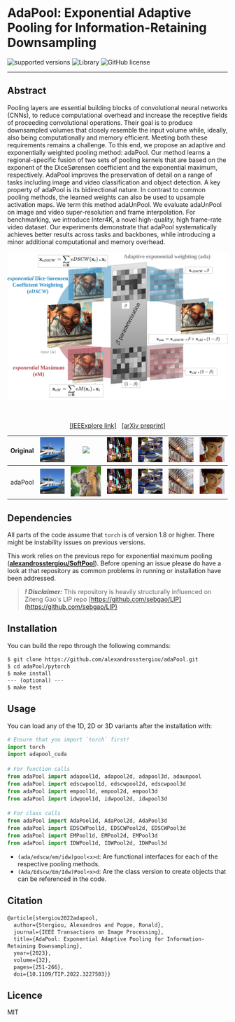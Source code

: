 # AdaPool: Exponential Adaptive Pooling for Information-Retaining Downsampling
![supported versions](https://img.shields.io/badge/python-3.x-brightgreen/?style=flat&logo=python&color=green)
![Library](https://img.shields.io/badge/library-PyTorch-blue?logo=Pytorch)
![GitHub license](https://img.shields.io/cocoapods/l/AFNetworking)


--------------------------------------------------------------------------------
## Abstract
Pooling layers are essential building blocks of convolutional neural networks (CNNs), to reduce computational overhead and increase the receptive fields of proceeding convolutional operations. Their goal is to produce downsampled volumes that closely resemble the input volume while, ideally, also being computationally and memory efficient. Meeting both these requirements remains a challenge. To this end, we propose an adaptive and exponentially weighted pooling method: adaPool. Our method learns a regional-specific fusion of two sets of pooling kernels that are based on the exponent of the DiceSørensen coefficient and the exponential maximum, respectively. AdaPool improves the preservation of detail on a range of tasks including image and video classification and object detection. A key property of adaPool is its bidirectional nature. In contrast to common pooling methods, the learned weights can also be used to upsample activation maps. We term this method adaUnPool. We evaluate adaUnPool on image and video super-resolution and frame interpolation. For benchmarking, we introduce Inter4K, a novel high-quality, high frame-rate video dataset. Our experiments demonstrate that adaPool systematically achieves better results across tasks and backbones, while introducing a minor additional computational and memory overhead. <p align="center">

<p align="center">
<img src="./images/adaPool_cover.png" width="700" />
</p>

<i></i>
<br>
<p align="center">
<a href="https://ieeexplore.ieee.org/abstract/document/9982650" target="blank" >[IEEExplore link]</a>&nbsp;&nbsp;
<a href="https://arxiv.org/abs/2111.00772" target="blank" >[arXiv preprint]</a>
</p>


|Original|<img src="images/original/01.png" width="200" />|<img src="images/original/02.png" width="200" />|<img src="images/original/03.png" width="200" />|<img src="images/original/07.png" width="200" />|<img src="images/original/08.png" width="200" />|<img src="images/original/09.png" width="200" />|
|:-----:|:-----:|:-----:|:-----:|:-----:|:-----:|:-----:|
|adaPool|<img src="images/ada/01.png" width="200" />|<img src="images/ada/02.png" width="200" />|<img src="images/ada/03.png" width="200" />|<img src="images/ada/07.png" width="200" />|<img src="images/ada/08.png" width="200" />|<img src="images/ada/09.png" width="200" />|


## Dependencies
All parts of the code assume that `torch` is of version 1.8 or higher. There might be instability issues on previous versions.

This work relies on the previous repo for exponential maximum pooling (**[alexandrosstergiou/SoftPool](https://github.com/alexandrosstergiou/SoftPool)**). Before opening an issue please do have a look at that repository as common problems in running or installation have been addressed.

> ***! Disclaimer:*** This repository is heavily structurally influenced on Ziteng Gao's LIP repo [https://github.com/sebgao/LIP](https://github.com/sebgao/LIP)

## Installation

You can build the repo through the following commands:
```
$ git clone https://github.com/alexandrosstergiou/adaPool.git
$ cd adaPool/pytorch
$ make install
--- (optional) ---
$ make test
```


## Usage

You can load any of the 1D, 2D or 3D variants after the installation with:

```python
# Ensure that you import `torch` first!
import torch
import adapool_cuda

# For function calls
from adaPool import adapool1d, adapool2d, adapool3d, adaunpool
from adaPool import edscwpool1d, edscwpool2d, edscwpool3d
from adaPool import empool1d, empool2d, empool3d
from adaPool import idwpool1d, idwpool2d, idwpool3d

# For class calls
from adaPool import AdaPool1d, AdaPool2d, AdaPool3d
from adaPool import EDSCWPool1d, EDSCWPool2d, EDSCWPool3d
from adaPool import EMPool1d, EMPool2d, EMPool3d
from adaPool import IDWPool1d, IDWPool2d, IDWPool3d
```

+ `(ada/edscw/em/idw)pool<x>d`: Are functional interfaces for each of the respective pooling methods.
+ `(Ada/Edscw/Em/Idw)Pool<x>d`: Are the class version to create objects that can be referenced in the code.

## Citation

```
@article{stergiou2022adapool,
  author={Stergiou, Alexandros and Poppe, Ronald},
  journal={IEEE Transactions on Image Processing}, 
  title={AdaPool: Exponential Adaptive Pooling for Information-Retaining Downsampling}, 
  year={2023},
  volume={32},
  pages={251-266},
  doi={10.1109/TIP.2022.3227503}}
```

## Licence

MIT
